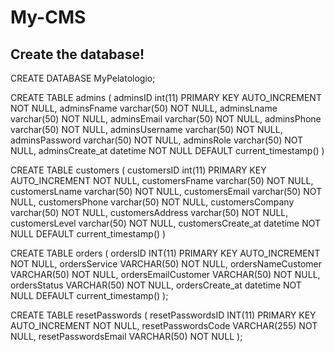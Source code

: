 # My-CMS

## Create the database!

CREATE DATABASE MyPelatologio;

CREATE TABLE admins (
  adminsID int(11) PRIMARY KEY AUTO_INCREMENT NOT NULL,
  adminsFname varchar(50) NOT NULL,
  adminsLname varchar(50) NOT NULL,
  adminsEmail varchar(50) NOT NULL,
  adminsPhone varchar(50) NOT NULL,
  adminsUsername varchar(50) NOT NULL,
  adminsPassword varchar(50) NOT NULL,
  adminsRole varchar(50) NOT NULL,
  adminsCreate_at datetime NOT NULL DEFAULT current_timestamp()
)

CREATE TABLE customers (
  customersID int(11) PRIMARY KEY AUTO_INCREMENT NOT NULL,
  customersFname varchar(50) NOT NULL,
  customersLname varchar(50) NOT NULL,
  customersEmail varchar(50) NOT NULL,
  customersPhone varchar(50) NOT NULL,
  customersCompany varchar(50) NOT NULL,
  customersAddress varchar(50) NOT NULL,
  customersLevel varchar(50) NOT NULL,
  customersCreate_at datetime NOT NULL DEFAULT current_timestamp()
)

CREATE TABLE orders (
	ordersID INT(11) PRIMARY KEY AUTO_INCREMENT NOT NULL,
	ordersService VARCHAR(50) NOT NULL,
	ordersNameCustomer VARCHAR(50) NOT NULL,
	ordersEmailCustomer VARCHAR(50) NOT NULL,
	ordersStatus VARCHAR(50) NOT NULL,
	ordersCreate_at datetime NOT NULL DEFAULT current_timestamp()
);

CREATE TABLE resetPasswords (
	resetPasswordsID INT(11) PRIMARY KEY AUTO_INCREMENT NOT NULL,
	resetPasswordsCode VARCHAR(255) NOT NULL,
	resetPasswordsEmail VARCHAR(50) NOT NULL
);